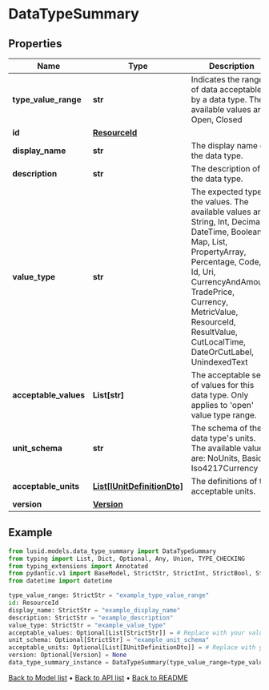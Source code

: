 # DataTypeSummary

## Properties
Name | Type | Description | Notes
------------ | ------------- | ------------- | -------------
**type_value_range** | **str** | Indicates the range of data acceptable by a data type. The available values are: Open, Closed | 
**id** | [**ResourceId**](ResourceId.md) |  | 
**display_name** | **str** | The display name of the data type. | 
**description** | **str** | The description of the data type. | 
**value_type** | **str** | The expected type of the values. The available values are: String, Int, Decimal, DateTime, Boolean, Map, List, PropertyArray, Percentage, Code, Id, Uri, CurrencyAndAmount, TradePrice, Currency, MetricValue, ResourceId, ResultValue, CutLocalTime, DateOrCutLabel, UnindexedText | 
**acceptable_values** | **List[str]** | The acceptable set of values for this data type. Only applies to &#39;open&#39; value type range. | [optional] 
**unit_schema** | **str** | The schema of the data type&#39;s units. The available values are: NoUnits, Basic, Iso4217Currency | [optional] 
**acceptable_units** | [**List[IUnitDefinitionDto]**](IUnitDefinitionDto.md) | The definitions of the acceptable units. | [optional] 
**version** | [**Version**](Version.md) |  | [optional] 
## Example

```python
from lusid.models.data_type_summary import DataTypeSummary
from typing import List, Dict, Optional, Any, Union, TYPE_CHECKING
from typing_extensions import Annotated
from pydantic.v1 import BaseModel, StrictStr, StrictInt, StrictBool, StrictFloat, StrictBytes, Field, validator, ValidationError, conlist, constr
from datetime import datetime

type_value_range: StrictStr = "example_type_value_range"
id: ResourceId
display_name: StrictStr = "example_display_name"
description: StrictStr = "example_description"
value_type: StrictStr = "example_value_type"
acceptable_values: Optional[List[StrictStr]] = # Replace with your value
unit_schema: Optional[StrictStr] = "example_unit_schema"
acceptable_units: Optional[List[IUnitDefinitionDto]] = # Replace with your value
version: Optional[Version] = None
data_type_summary_instance = DataTypeSummary(type_value_range=type_value_range, id=id, display_name=display_name, description=description, value_type=value_type, acceptable_values=acceptable_values, unit_schema=unit_schema, acceptable_units=acceptable_units, version=version)

```

[Back to Model list](../README.md#documentation-for-models) &#8226; [Back to API list](../README.md#documentation-for-api-endpoints) &#8226; [Back to README](../README.md)

